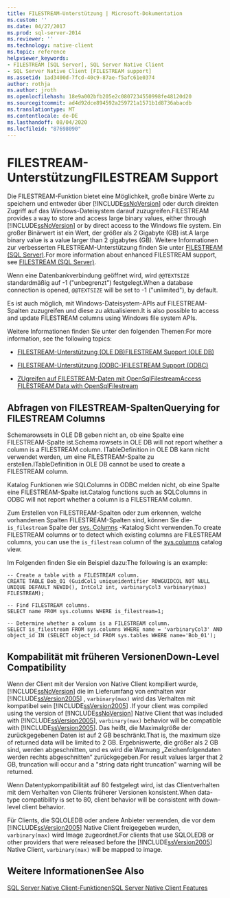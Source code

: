```yaml
---
title: FILESTREAM-Unterstützung | Microsoft-Dokumentation
ms.custom: ''
ms.date: 04/27/2017
ms.prod: sql-server-2014
ms.reviewer: ''
ms.technology: native-client
ms.topic: reference
helpviewer_keywords:
- FILESTREAM [SQL Server], SQL Server Native Client
- SQL Server Native Client [FILESTREAM support]
ms.assetid: 1ad3400d-7fcd-40c9-87ae-f5afc61e0374
author: rothja
ms.author: jroth
ms.openlocfilehash: 18e9a002bfb205e2c0807234550998fe48120d20
ms.sourcegitcommit: ad4d92dce894592a259721a1571b1d8736abacdb
ms.translationtype: MT
ms.contentlocale: de-DE
ms.lasthandoff: 08/04/2020
ms.locfileid: "87698090"
---
```

# <a name="filestream-support"></a><span data-ttu-id="e234e-102">FILESTREAM-Unterstützung</span><span class="sxs-lookup"><span data-stu-id="e234e-102">FILESTREAM Support</span></span>
  <span data-ttu-id="e234e-103">Die FILESTREAM-Funktion bietet eine Möglichkeit, große binäre Werte zu speichern und entweder über [!INCLUDE[ssNoVersion](../../../includes/ssnoversion-md.md)] oder durch direkten Zugriff auf das Windows-Dateisystem darauf zuzugreifen.</span><span class="sxs-lookup"><span data-stu-id="e234e-103">FILESTREAM provides a way to store and access large binary values, either through [!INCLUDE[ssNoVersion](../../../includes/ssnoversion-md.md)] or by direct access to the Windows file system.</span></span> <span data-ttu-id="e234e-104">Ein großer Binärwert ist ein Wert, der größer als 2 Gigabyte (GB) ist.</span><span class="sxs-lookup"><span data-stu-id="e234e-104">A large binary value is a value larger than 2 gigabytes (GB).</span></span> <span data-ttu-id="e234e-105">Weitere Informationen zur verbesserten FILESTREAM-Unterstützung finden Sie unter [FILESTREAM &#40;SQL Server&#41;](../../blob/filestream-sql-server.md).</span><span class="sxs-lookup"><span data-stu-id="e234e-105">For more information about enhanced FILESTREAM support, see [FILESTREAM &#40;SQL Server&#41;](../../blob/filestream-sql-server.md).</span></span>  
  
 <span data-ttu-id="e234e-106">Wenn eine Datenbankverbindung geöffnet wird, wird `@@TEXTSIZE` standardmäßig auf -1 ("unbegrenzt") festgelegt.</span><span class="sxs-lookup"><span data-stu-id="e234e-106">When a database connection is opened, `@@TEXTSIZE` will be set to -1 ("unlimited"), by default.</span></span>  
  
 <span data-ttu-id="e234e-107">Es ist auch möglich, mit Windows-Dateisystem-APIs auf FILESTREAM-Spalten zuzugreifen und diese zu aktualisieren.</span><span class="sxs-lookup"><span data-stu-id="e234e-107">It is also possible to access and update FILESTREAM columns using Windows file system APIs.</span></span>  
  
 <span data-ttu-id="e234e-108">Weitere Informationen finden Sie unter den folgenden Themen:</span><span class="sxs-lookup"><span data-stu-id="e234e-108">For more information, see the following topics:</span></span>  
  
-   [<span data-ttu-id="e234e-109">FILESTREAM-Unterstützung &#40;OLE DB&#41;</span><span class="sxs-lookup"><span data-stu-id="e234e-109">FILESTREAM Support &#40;OLE DB&#41;</span></span>](../ole-db/filestream-support-ole-db.md)  
  
-   [<span data-ttu-id="e234e-110">FILESTREAM-Unterstützung &#40;ODBC-&#41;</span><span class="sxs-lookup"><span data-stu-id="e234e-110">FILESTREAM Support &#40;ODBC&#41;</span></span>](../odbc/filestream-support-odbc.md)  
  
-   [<span data-ttu-id="e234e-111">ZUgreifen auf FILESTREAM-Daten mit OpenSqlFilestream</span><span class="sxs-lookup"><span data-stu-id="e234e-111">Access FILESTREAM Data with OpenSqlFilestream</span></span>](../../blob/access-filestream-data-with-opensqlfilestream.md)  
  
## <a name="querying-for-filestream-columns"></a><span data-ttu-id="e234e-112">Abfragen von FILESTREAM-Spalten</span><span class="sxs-lookup"><span data-stu-id="e234e-112">Querying for FILESTREAM Columns</span></span>  
 <span data-ttu-id="e234e-113">Schemarowsets in OLE DB geben nicht an, ob eine Spalte eine FILESTREAM-Spalte ist.</span><span class="sxs-lookup"><span data-stu-id="e234e-113">Schema rowsets in OLE DB will not report whether a column is a FILESTREAM column.</span></span> <span data-ttu-id="e234e-114">ITableDefinition in OLE DB kann nicht verwendet werden, um eine FILESTREAM-Spalte zu erstellen.</span><span class="sxs-lookup"><span data-stu-id="e234e-114">ITableDefinition in OLE DB cannot be used to create a FILESTREAM column.</span></span>  
  
 <span data-ttu-id="e234e-115">Katalog Funktionen wie SQLColumns in ODBC melden nicht, ob eine Spalte eine FILESTREAM-Spalte ist.</span><span class="sxs-lookup"><span data-stu-id="e234e-115">Catalog functions such as SQLColumns in ODBC will not report whether a column is a FILESTREAM column.</span></span>  
  
 <span data-ttu-id="e234e-116">Zum Erstellen von FILESTREAM-Spalten oder zum erkennen, welche vorhandenen Spalten FILESTREAM-Spalten sind, können Sie die- `is_filestream` Spalte der [sys. Columns](/sql/relational-databases/system-catalog-views/sys-columns-transact-sql) -Katalog Sicht verwenden.</span><span class="sxs-lookup"><span data-stu-id="e234e-116">To create FILESTREAM columns or to detect which existing columns are FILESTREAM columns, you can use the `is_filestream` column of the [sys.columns](/sql/relational-databases/system-catalog-views/sys-columns-transact-sql) catalog view.</span></span>  
  
 <span data-ttu-id="e234e-117">Im Folgenden finden Sie ein Beispiel dazu:</span><span class="sxs-lookup"><span data-stu-id="e234e-117">The following is an example:</span></span>  
  
```  
-- Create a table with a FILESTREAM column.  
CREATE TABLE Bob_01 (GuidCol1 uniqueidentifier ROWGUIDCOL NOT NULL UNIQUE DEFAULT NEWID(), IntCol2 int, varbinaryCol3 varbinary(max) FILESTREAM);  
  
-- Find FILESTREAM columns.  
SELECT name FROM sys.columns WHERE is_filestream=1;  
  
-- Determine whether a column is a FILESTREAM column.  
SELECT is_filestream FROM sys.columns WHERE name = 'varbinaryCol3' AND object_id IN (SELECT object_id FROM sys.tables WHERE name='Bob_01');  
```  
  
## <a name="down-level-compatibility"></a><span data-ttu-id="e234e-118">Kompabilität mit früheren Versionen</span><span class="sxs-lookup"><span data-stu-id="e234e-118">Down-Level Compatibility</span></span>  
 <span data-ttu-id="e234e-119">Wenn der Client mit der Version von Native Client kompiliert wurde, [!INCLUDE[ssNoVersion](../../../includes/ssnoversion-md.md)] die im Lieferumfang von enthalten war [!INCLUDE[ssVersion2005](../../../includes/sscurrent-md.md)] , `varbinary(max)` wird das Verhalten mit kompatibel sein [!INCLUDE[ssVersion2005](../../../includes/ssversion2005-md.md)] .</span><span class="sxs-lookup"><span data-stu-id="e234e-119">If your client was compiled using the version of [!INCLUDE[ssNoVersion](../../../includes/ssnoversion-md.md)] Native Client that was included with [!INCLUDE[ssVersion2005](../../../includes/sscurrent-md.md)], `varbinary(max)` behavior will be compatible with [!INCLUDE[ssVersion2005](../../../includes/ssversion2005-md.md)].</span></span> <span data-ttu-id="e234e-120">Das heißt, die Maximalgröße der zurückgegebenen Daten ist auf 2 GB beschränkt.</span><span class="sxs-lookup"><span data-stu-id="e234e-120">That is, the maximum size of returned data will be limited to 2 GB.</span></span> <span data-ttu-id="e234e-121">Ergebniswerte, die größer als 2 GB sind, werden abgeschnitten, und es wird die Warnung „Zeichenfolgendaten werden rechts abgeschnitten“ zurückgegeben.</span><span class="sxs-lookup"><span data-stu-id="e234e-121">For result values larger that 2 GB, truncation will occur and a "string data right truncation" warning will be returned.</span></span>  
  
 <span data-ttu-id="e234e-122">Wenn Datentypkompatibilität auf 80 festgelegt wird, ist das Clientverhalten mit dem Verhalten von Clients früherer Versionen konsistent.</span><span class="sxs-lookup"><span data-stu-id="e234e-122">When data-type compatibility is set to 80, client behavior will be consistent with down-level client behavior.</span></span>  
  
 <span data-ttu-id="e234e-123">Für Clients, die SQLOLEDB oder andere Anbieter verwenden, die vor dem [!INCLUDE[ssVersion2005](../../../includes/ssnoversion-md.md)] Native Client freigegeben wurden, `varbinary(max)` wird Image zugeordnet.</span><span class="sxs-lookup"><span data-stu-id="e234e-123">For clients that use SQLOLEDB or other providers that were released before the [!INCLUDE[ssVersion2005](../../../includes/ssnoversion-md.md)] Native Client, `varbinary(max)` will be mapped to image.</span></span>  
  
## <a name="see-also"></a><span data-ttu-id="e234e-124">Weitere Informationen</span><span class="sxs-lookup"><span data-stu-id="e234e-124">See Also</span></span>  
 [<span data-ttu-id="e234e-125">SQL Server Native Client-Funktionen</span><span class="sxs-lookup"><span data-stu-id="e234e-125">SQL Server Native Client Features</span></span>](sql-server-native-client-features.md)  
  
  
